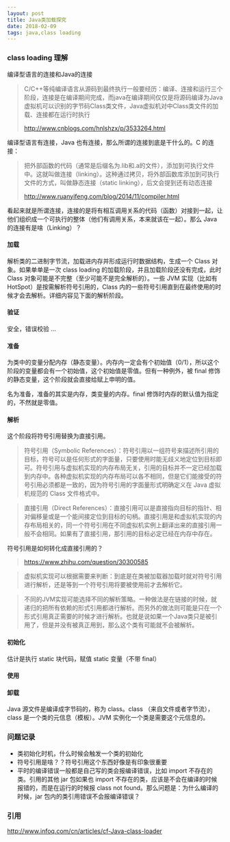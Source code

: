 ```yaml
---
layout: post
title: Java类加载探究
date: 2018-02-09
tags: java,class loading
---
```


### class loading 理解

编译型语言的连接和Java的连接

> C/C++等纯编译语言从源码到最终执行一般要经历：编译、连接和运行三个阶段，连接是在编译期间完成，而java在编译期间仅仅是将源码编译为Java虚拟机可以识别的字节码Class类文件，Java虚拟机对中Class类文件的加载、连接都在运行时执行
>
> http://www.cnblogs.com/hnlshzx/p/3533264.html

编译型语言有连接，Java 也有连接，那么所谓的连接到底是干什么的。C 的连接：

> 把外部函数的代码（通常是后缀名为.lib和.a的文件），添加到可执行文件中。这就叫做连接（linking）。这种通过拷贝，将外部函数库添加到可执行文件的方式，叫做静态连接（static linking），后文会提到还有动态连接
>
> http://www.ruanyifeng.com/blog/2014/11/compiler.html

看起来就是所谓连接，连接的是将有相互调用关系的代码（函数）对接到一起，让他们组织成一个可执行的整体（他们有调用关系，本来就该在一起）。那么 Java 的连接有是啥（Linking）？

<!-- more -->

#### 加载

解析类的二进制字节流，加载进内存并形成运行时数据结构，生成一个 Class 对象。如果单单是一次 class loading 的加载阶段，并且加载阶段还没有完成，此时 Class 对象可能是不完整（至少可能不是完全解析的）。一些 JVM 实现（比如有 HotSpot）是按需解析符号引用的，Class 内的一些符号引用直到在最终使用的时候才会去解析。详细内容见下面的解析阶段。

#### 验证

安全，错误校验 ...

#### 准备

为类中的变量分配内存（静态变量）。内存内一定会有个初始值（0/1），所以这个阶段的变量都会有一个初始值，这个初始值是零值。但有一种例外，被 final 修饰的静态变量，这个阶段就会直接给赋上申明的值。

名为准备，准备的其实是内存，类变量的内存。final 修饰时内存的默认值为指定的，不然就是零值。

#### 解析

这个阶段将符号引用替换为直接引用。

> 符号引用（Symbolic References）：符号引用以一组符号来描述所引用的目标，符号可以是任何形式的字面量，只要使用时能无歧义地定位到目标即可。符号引用与虚拟机实现的内存布局无关，引用的目标并不一定已经加载到内存中。各种虚拟机实现的内存布局可以各不相同，但是它们能接受的符号引用必须都是一致的，因为符号引用的字面量形式明确定义在 Java 虚拟机规范的 Class 文件格式中。

> 直接引用（Direct References）：直接引用可以是直接指向目标的指针、相对偏移量或是一个能间接定位到目标的句柄。直接引用是和虚拟机实现的内存布局相关的，同一个符号引用在不同虚拟机实例上翻译出来的直接引用一般不会相同。如果有了直接引用，那引用的目标必定已经在内存中存在。

符号引用是如何转化成直接引用的？

> https://www.zhihu.com/question/30300585

> 虚拟机实现可以根据需要来判断：到底是在类被加载器加载时就对符号引用进行解析，还是等到一个符号引用将要被使用前才去解析它。

> 不同的JVM实现可能选择不同的解析策略。一种做法是在链接的时候，就递归的把所有依赖的形式引用都进行解析。而另外的做法则可能是只在一个形式引用真正需要的时候才进行解析。也就是说如果一个Java类只是被引用了，但是并没有被真正用到，那么这个类有可能就不会被解析。

#### 初始化

估计是执行 static 块代码，赋值 static 变量（不带 final）

#### 使用

#### 卸载

Java 源文件是编译成字节码的，称为 class。class （来自文件或者字节流），class 是一个类的元信息（模板）。JVM 实例化一个类是需要这个元信息的。

### 问题记录

- 类初始化时机，什么时候会触发一个类的初始化
- 符号引用是啥？？符号引用这个东西好像是有印象很重要
- 平时的编译错误一般都是自己写的类会报编译错误，比如 import 不存在的类。引用的其他 jar 包如果也 import 不存在的类，应该是不会在编译的时候报错的，而是在运行的时候报 class not found。那么问题是：为什么编译的时候，jar 包内的类引用错误不会报编译错误？

### 引用

http://www.infoq.com/cn/articles/cf-Java-class-loader